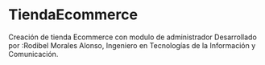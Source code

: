 # TiendaEcommerce
Creación de tienda Ecommerce con modulo de administrador 
Desarrollado por :Rodibel Morales Alonso, Ingeniero en Tecnologías de la Información y Comunicación.

